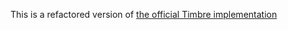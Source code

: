 This is a refactored version of [the official Timbre implementation](https://github.com/TimbreWatermarking/TimbreWatermarking)